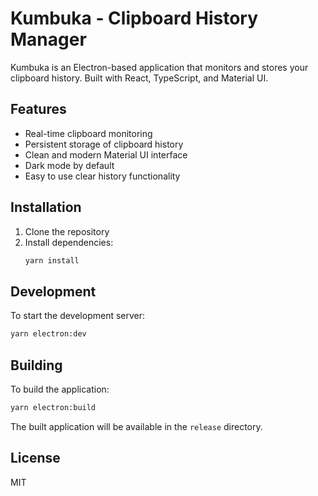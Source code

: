 # Kumbuka - Clipboard History Manager

Kumbuka is an Electron-based application that monitors and stores your clipboard history. Built with React, TypeScript, and Material UI.

## Features

- Real-time clipboard monitoring
- Persistent storage of clipboard history
- Clean and modern Material UI interface
- Dark mode by default
- Easy to use clear history functionality

## Installation

1. Clone the repository
2. Install dependencies:
   ```bash
   yarn install
   ```

## Development

To start the development server:

```bash
yarn electron:dev
```

## Building

To build the application:

```bash
yarn electron:build
```

The built application will be available in the `release` directory.

## License

MIT 